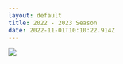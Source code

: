 ```yaml
---
layout: default
title: 2022 - 2023 Season
date: 2022-11-01T10:10:22.914Z
---
```

![](/images/uploads/tables221030.jpg)